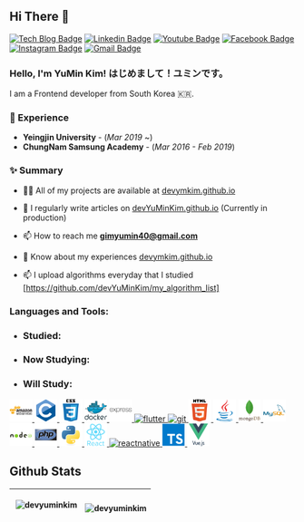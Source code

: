 Hi There 👋
--
  [![Tech Blog Badge](http://img.shields.io/badge/-Tech%20blog-black?style=flat-square&logo=github&link=https://zzsza.github.io/)](https://devyuminkim.github.io/)
  [![Linkedin Badge](https://img.shields.io/badge/-LinkedIn-blue?style=flat-square&logo=Linkedin&logoColor=white&link=https://www.linkedin.com/in/%EC%9C%A0%EB%AF%BC-%EA%B9%80-2992b8245/)](https://www.linkedin.com/in/%EC%9C%A0%EB%AF%BC-%EA%B9%80-2992b8245/)
  [![Youtube Badge](https://img.shields.io/badge/Youtube-ff0000?style=flat-square&logo=youtube&link=https://www.youtube.com/c/kyleschool)](https://www.youtube.com/channel/UC9iR-pZSBvv7Mem-ZSwbmXw)
  [![Facebook Badge](https://img.shields.io/badge/facebook-1877f2?style=flat-square&logo=facebook&logoColor=white&link=https://www.facebook.com/zzsza)](https://www.facebook.com/profile.php?id=100075780008937)
  [![Instagram Badge](https://img.shields.io/badge/instagram-ff69b4?style=flat-square&logo=instagram&logoColor=white&link=https://www.instagram.com/yu._.min_k/)](https://www.instagram.com/yu._.min_k/)
  [![Gmail Badge](https://img.shields.io/badge/Gmail-d14836?style=flat-square&logo=Gmail&logoColor=white&link=mailto:snugyun01@gmail.com)](mailto:gimyumin40@gmail.com)

### Hello, I'm YuMin Kim! はじめまして！ユミンです。
I am a Frontend developer from South Korea 🇰🇷. 

### 💫 Experience
- **Yeingjin University** - (_Mar 2019_ ~)
- **ChungNam Samsung Academy** - (_Mar 2016 - Feb 2019_)


### ✨ Summary
- 👨‍💻 All of my projects are available at [devymkim.github.io](devymkim.github.io)

- 📝 I regularly write articles on [devYuMinKim.github.io](devYuMinKim.github.io)
     (Currently in production)

- 📫 How to reach me **gimyumin40@gmail.com**

- 📄 Know about my experiences [devymkim.github.io](devymkim.github.io)

- 📫  I upload algorithms everyday that I studied [https://github.com/devYuMinKim/my_algorithm_list]

<!-- ### Blogs posts -->
<!-- BLOG-POST-LIST:START -->
<!-- BLOG-POST-LIST:END -->

<h3 align="left">Languages and Tools:</h3>

- ###  Studied:
- ###  Now Studying: 
- ###  Will Study:

<p align="left"> <a href="https://aws.amazon.com" target="_blank" rel="noreferrer"> <img src="https://raw.githubusercontent.com/devicons/devicon/master/icons/amazonwebservices/amazonwebservices-original-wordmark.svg" alt="aws" width="40" height="40"/> </a> <a href="https://www.cprogramming.com/" target="_blank" rel="noreferrer"> <img src="https://raw.githubusercontent.com/devicons/devicon/master/icons/c/c-original.svg" alt="c" width="40" height="40"/> </a> <a href="https://www.w3schools.com/css/" target="_blank" rel="noreferrer"> <img src="https://raw.githubusercontent.com/devicons/devicon/master/icons/css3/css3-original-wordmark.svg" alt="css3" width="40" height="40"/> </a> <a href="https://www.docker.com/" target="_blank" rel="noreferrer"> <img src="https://raw.githubusercontent.com/devicons/devicon/master/icons/docker/docker-original-wordmark.svg" alt="docker" width="40" height="40"/> </a> <a href="https://expressjs.com" target="_blank" rel="noreferrer"> <img src="https://raw.githubusercontent.com/devicons/devicon/master/icons/express/express-original-wordmark.svg" alt="express" width="40" height="40"/> </a> <a href="https://flutter.dev" target="_blank" rel="noreferrer"> <img src="https://www.vectorlogo.zone/logos/flutterio/flutterio-icon.svg" alt="flutter" width="40" height="40"/> </a> <a href="https://git-scm.com/" target="_blank" rel="noreferrer"> <img src="https://www.vectorlogo.zone/logos/git-scm/git-scm-icon.svg" alt="git" width="40" height="40"/> </a> <a href="https://www.w3.org/html/" target="_blank" rel="noreferrer"> <img src="https://raw.githubusercontent.com/devicons/devicon/master/icons/html5/html5-original-wordmark.svg" alt="html5" width="40" height="40"/> </a> <a href="https://www.java.com" target="_blank" rel="noreferrer"> <img src="https://raw.githubusercontent.com/devicons/devicon/master/icons/java/java-original.svg" alt="java" width="40" height="40"/> </a> <a href="https://www.mongodb.com/" target="_blank" rel="noreferrer"> <img src="https://raw.githubusercontent.com/devicons/devicon/master/icons/mongodb/mongodb-original-wordmark.svg" alt="mongodb" width="40" height="40"/> </a> <a href="https://www.mysql.com/" target="_blank" rel="noreferrer"> <img src="https://raw.githubusercontent.com/devicons/devicon/master/icons/mysql/mysql-original-wordmark.svg" alt="mysql" width="40" height="40"/> </a> <a href="https://nodejs.org" target="_blank" rel="noreferrer"> <img src="https://raw.githubusercontent.com/devicons/devicon/master/icons/nodejs/nodejs-original-wordmark.svg" alt="nodejs" width="40" height="40"/> </a> <a href="https://www.php.net" target="_blank" rel="noreferrer"> <img src="https://raw.githubusercontent.com/devicons/devicon/master/icons/php/php-original.svg" alt="php" width="40" height="40"/> </a> <a href="https://www.python.org" target="_blank" rel="noreferrer"> <img src="https://raw.githubusercontent.com/devicons/devicon/master/icons/python/python-original.svg" alt="python" width="40" height="40"/> </a> <a href="https://reactjs.org/" target="_blank" rel="noreferrer"> <img src="https://raw.githubusercontent.com/devicons/devicon/master/icons/react/react-original-wordmark.svg" alt="react" width="40" height="40"/> </a> <a href="https://reactnative.dev/" target="_blank" rel="noreferrer"> <img src="https://reactnative.dev/img/header_logo.svg" alt="reactnative" width="40" height="40"/> </a> <a href="https://www.typescriptlang.org/" target="_blank" rel="noreferrer"> <img src="https://raw.githubusercontent.com/devicons/devicon/master/icons/typescript/typescript-original.svg" alt="typescript" width="40" height="40"/> </a> <a href="https://vuejs.org/" target="_blank" rel="noreferrer"> <img src="https://raw.githubusercontent.com/devicons/devicon/master/icons/vuejs/vuejs-original-wordmark.svg" alt="vuejs" width="40" height="40"/> </a> </p>

Github Stats
--
<!-- ![Anurag's GitHub stats](https://github-readme-stats.vercel.app/api?username=devYuMinKim&show_icons=true&theme=tokyonight) -->

|<p>&nbsp;<img align="center" src="https://github-readme-stats.vercel.app/api?username=devyuminkim&show_icons=true&locale=en" alt="devyuminkim" /></p>|<p><img align="left" src="https://github-readme-stats.vercel.app/api/top-langs?username=devyuminkim&show_icons=true&locale=en&layout=compact" alt="devyuminkim" /></p>|
|--|--|

